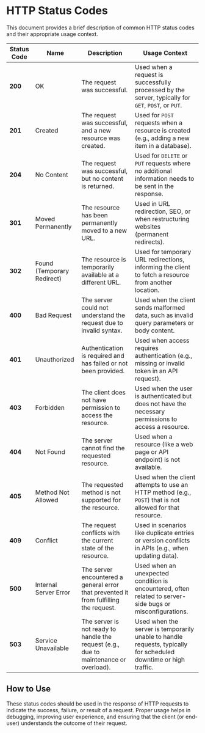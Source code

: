 # HTTP Status Codes

This document provides a brief description of common HTTP status codes and their appropriate usage context.

| **Status Code** | **Name**                  | **Description**                                                                 | **Usage Context**                                                                                  |
|-----------------|---------------------------|---------------------------------------------------------------------------------|-----------------------------------------------------------------------------------------------------|
| **200**         | OK                        | The request was successful.                                                     | Used when a request is successfully processed by the server, typically for `GET`, `POST`, or `PUT`.  |
| **201**         | Created                   | The request was successful, and a new resource was created.                     | Used for `POST` requests when a resource is created (e.g., adding a new item in a database).         |
| **204**         | No Content                | The request was successful, but no content is returned.                         | Used for `DELETE` or `PUT` requests where no additional information needs to be sent in the response.|
| **301**         | Moved Permanently          | The resource has been permanently moved to a new URL.                           | Used in URL redirection, SEO, or when restructuring websites (permanent redirects).                  |
| **302**         | Found (Temporary Redirect) | The resource is temporarily available at a different URL.                       | Used for temporary URL redirections, informing the client to fetch a resource from another location.  |
| **400**         | Bad Request               | The server could not understand the request due to invalid syntax.              | Used when the client sends malformed data, such as invalid query parameters or body content.         |
| **401**         | Unauthorized              | Authentication is required and has failed or not been provided.                 | Used when access requires authentication (e.g., missing or invalid token in an API request).         |
| **403**         | Forbidden                 | The client does not have permission to access the resource.                     | Used when the user is authenticated but does not have the necessary permissions to access a resource.|
| **404**         | Not Found                 | The server cannot find the requested resource.                                  | Used when a resource (like a web page or API endpoint) is not available.                            |
| **405**         | Method Not Allowed        | The requested method is not supported for the resource.                         | Used when the client attempts to use an HTTP method (e.g., `POST`) that is not allowed for that resource.|
| **409**         | Conflict                  | The request conflicts with the current state of the resource.                   | Used in scenarios like duplicate entries or version conflicts in APIs (e.g., when updating data).    |
| **500**         | Internal Server Error      | The server encountered a general error that prevented it from fulfilling the request. | Used when an unexpected condition is encountered, often related to server-side bugs or misconfigurations. |
| **503**         | Service Unavailable        | The server is not ready to handle the request (e.g., due to maintenance or overload). | Used when the server is temporarily unable to handle requests, typically for scheduled downtime or high traffic. |

## How to Use

These status codes should be used in the response of HTTP requests to indicate the success, failure, or result of a request. Proper usage helps in debugging, improving user experience, and ensuring that the client (or end-user) understands the outcome of their request.
